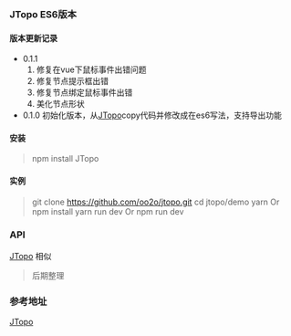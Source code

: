 ### JTopo ES6版本

#### 版本更新记录
- 0.1.1
	1. 修复在vue下鼠标事件出错问题
	1. 修复节点提示框出错
	1. 修复节点绑定鼠标事件出错
	1. 美化节点形状
- 0.1.0 初始化版本，从[JTopo](https://github.com/tuanjie54188/jtopo)copy代码并修改成在es6写法，支持导出功能
#### 安装
> npm install JTopo

#### 实例
> git clone https://github.com/oo2o/jtopo.git
> cd jtopo/demo
> yarn Or npm install
> yarn run dev Or npm run dev

### API
[JTopo](http://www.jtopo.com/) 相似
> 后期整理
### 参考地址
[JTopo](https://github.com/tuanjie54188/jtopo)
